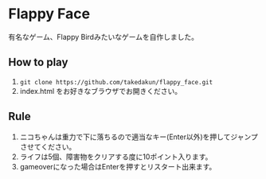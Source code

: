 # Flappy Face
有名なゲーム、Flappy Birdみたいなゲームを自作しました。
## How to play
1. `git clone https://github.com/takedakun/flappy_face.git`
2.  index.html をお好きなブラウザでお開きください。

## Rule
1. ニコちゃんは重力で下に落ちるので適当なキー(Enter以外)を押してジャンプさせてください。
2. ライフは5個、障害物をクリアする度に10ポイント入ります。
3. gameoverになった場合はEnterを押すとリスタート出来ます。
